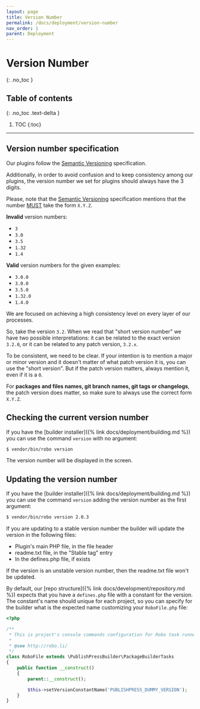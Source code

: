 ```yaml
---
layout: page
title: Version Number
permalink: /docs/deployment/version-number
nav_order: 1
parent: Deployment
---
```


# Version Number
{: .no_toc }

## Table of contents
{: .no_toc .text-delta }

1. TOC
{:toc}

---

## Version number specification

Our plugins follow the [Semantic Versioning](https://semver.org/) specification.

Additionally, in order to avoid confusion and to keep consistency among our plugins, the version number we set for
plugins should always have the 3 digits.

Please, note that the [Semantic Versioning](https://semver.org/) specification mentions that the number [MUST](https://datatracker.ietf.org/doc/html/rfc2119#section-1) take the form `X.Y.Z`.

**Invalid** version numbers:

* `3`
* `3.0`
* `3.5`
* `1.32`
* `1.4`

**Valid** version numbers for the given examples:

* `3.0.0`
* `3.0.0`
* `3.5.0`
* `1.32.0`
* `1.4.0`

We are focused on achieving a high consistency level on every layer of our processes.

So, take the version `3.2`. When we read that "short version number" we have two possible interpretations: it can be related to
the exact version `3.2.0`, or it can be related to any patch version, `3.2.x`.

To be consistent, we need to be clear. If your intention is to mention a major or minor version and it doesn't matter
of what patch version it is, you can use the "short version". But if the patch version matters, always mention it, even if it is a `0`.

For **packages and files names, git branch names, git tags or changelogs**, the patch version does matter, so make sure to always use the correct form `X.Y.Z`. 


## Checking the current version number

If you have the [builder installer]({% link docs/deployment/building.md %}) you can use the command `version` with no argument:

```bash
$ vendor/bin/robo version
```

The version number will be displayed in the screen.

## Updating the version number

If you have the [builder installer]({% link docs/deployment/building.md %}) you can use the command `version` adding the
version number as the first argument:

```bash
$ vendor/bin/robo version 2.0.3
```

If you are updating to a stable version number the builder will update the version in the following files:

* Plugin's main PHP file, in the file header
* readme.txt file, in the "Stable tag" entry
* In the defines.php file, if exists

If the version is an unstable version number, then the readme.txt file won't be updated.

By default, our [repo structure]({% link docs/development/repository.md %}) expects that you have a `defines.php` file
with a constant for the version. The constant's name should unique for each project, so you can specify for the builder
what is the expected name customizing your `RoboFile.php` file:

```php
<?php

/**
 * This is project's console commands configuration for Robo task runner.
 *
 * @see http://robo.li/
 */
class RoboFile extends \PublishPressBuilder\PackageBuilderTasks
{
    public function __construct()
    {
        parent::__construct();

        $this->setVersionConstantName('PUBLISHPRESS_DUMMY_VERSION');
    }
}
```  
